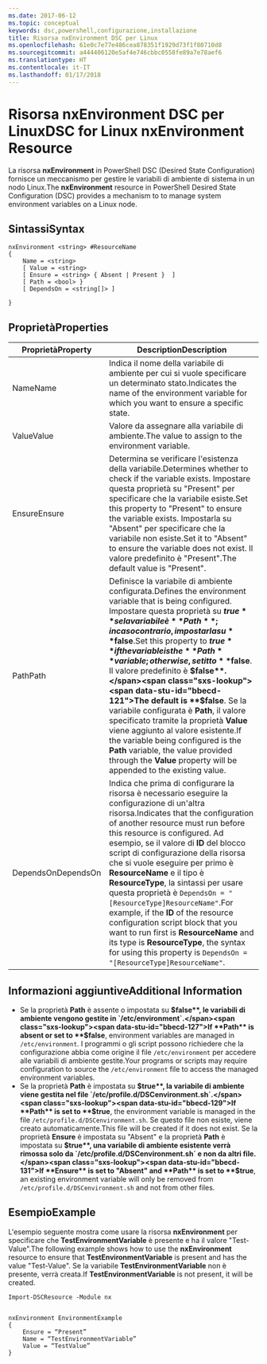 ```yaml
---
ms.date: 2017-06-12
ms.topic: conceptual
keywords: dsc,powershell,configurazione,installazione
title: Risorsa nxEnvironment DSC per Linux
ms.openlocfilehash: 61e0c7e77e486cea878351f1929d73f1f80710d8
ms.sourcegitcommit: a444406120e5af4e746cbbc0558fe89a7e78aef6
ms.translationtype: HT
ms.contentlocale: it-IT
ms.lasthandoff: 01/17/2018
---
```

# <a name="dsc-for-linux-nxenvironment-resource"></a><span data-ttu-id="bbecd-103">Risorsa nxEnvironment DSC per Linux</span><span class="sxs-lookup"><span data-stu-id="bbecd-103">DSC for Linux nxEnvironment Resource</span></span>

<span data-ttu-id="bbecd-104">La risorsa **nxEnvironment** in PowerShell DSC (Desired State Configuration) fornisce un meccanismo per gestire le variabili di ambiente di sistema in un nodo Linux.</span><span class="sxs-lookup"><span data-stu-id="bbecd-104">The **nxEnvironment** resource in PowerShell Desired State Configuration (DSC) provides a mechanism to to manage system environment variables on a Linux node.</span></span>

## <a name="syntax"></a><span data-ttu-id="bbecd-105">Sintassi</span><span class="sxs-lookup"><span data-stu-id="bbecd-105">Syntax</span></span>

```
nxEnvironment <string> #ResourceName
{
    Name = <string>
    [ Value = <string>
    [ Ensure = <string> { Absent | Present }  ]
    [ Path = <bool> }
    [ DependsOn = <string[]> ]

}
```

## <a name="properties"></a><span data-ttu-id="bbecd-106">Proprietà</span><span class="sxs-lookup"><span data-stu-id="bbecd-106">Properties</span></span>

|  <span data-ttu-id="bbecd-107">Proprietà</span><span class="sxs-lookup"><span data-stu-id="bbecd-107">Property</span></span> |  <span data-ttu-id="bbecd-108">Description</span><span class="sxs-lookup"><span data-stu-id="bbecd-108">Description</span></span> | 
|---|---|
| <span data-ttu-id="bbecd-109">Name</span><span class="sxs-lookup"><span data-stu-id="bbecd-109">Name</span></span>| <span data-ttu-id="bbecd-110">Indica il nome della variabile di ambiente per cui si vuole specificare un determinato stato.</span><span class="sxs-lookup"><span data-stu-id="bbecd-110">Indicates the name of the environment variable for which you want to ensure a specific state.</span></span>| 
| <span data-ttu-id="bbecd-111">Value</span><span class="sxs-lookup"><span data-stu-id="bbecd-111">Value</span></span>| <span data-ttu-id="bbecd-112">Valore da assegnare alla variabile di ambiente.</span><span class="sxs-lookup"><span data-stu-id="bbecd-112">The value to assign to the environment variable.</span></span>| 
| <span data-ttu-id="bbecd-113">Ensure</span><span class="sxs-lookup"><span data-stu-id="bbecd-113">Ensure</span></span>| <span data-ttu-id="bbecd-114">Determina se verificare l'esistenza della variabile.</span><span class="sxs-lookup"><span data-stu-id="bbecd-114">Determines whether to check if the variable exists.</span></span> <span data-ttu-id="bbecd-115">Impostare questa proprietà su "Present" per specificare che la variabile esiste.</span><span class="sxs-lookup"><span data-stu-id="bbecd-115">Set this property to "Present" to ensure the variable exists.</span></span> <span data-ttu-id="bbecd-116">Impostarla su "Absent" per specificare che la variabile non esiste.</span><span class="sxs-lookup"><span data-stu-id="bbecd-116">Set it to "Absent" to ensure the variable does not exist.</span></span> <span data-ttu-id="bbecd-117">Il valore predefinito è "Present".</span><span class="sxs-lookup"><span data-stu-id="bbecd-117">The default value is "Present".</span></span>| 
| <span data-ttu-id="bbecd-118">Path</span><span class="sxs-lookup"><span data-stu-id="bbecd-118">Path</span></span>| <span data-ttu-id="bbecd-119">Definisce la variabile di ambiente configurata.</span><span class="sxs-lookup"><span data-stu-id="bbecd-119">Defines the environment variable that is being configured.</span></span> <span data-ttu-id="bbecd-120">Impostare questa proprietà su **$true** se la variabile è **Path**; in caso contrario, impostarla su **$false**.</span><span class="sxs-lookup"><span data-stu-id="bbecd-120">Set this property to **$true** if the variable is the **Path** variable; otherwise, set it to **$false**.</span></span> <span data-ttu-id="bbecd-121">Il valore predefinito è **$false**.</span><span class="sxs-lookup"><span data-stu-id="bbecd-121">The default is **$false**.</span></span> <span data-ttu-id="bbecd-122">Se la variabile configurata è **Path**, il valore specificato tramite la proprietà **Value** viene aggiunto al valore esistente.</span><span class="sxs-lookup"><span data-stu-id="bbecd-122">If the variable being configured is the **Path** variable, the value provided through the **Value** property will be appended to the existing value.</span></span>| 
| <span data-ttu-id="bbecd-123">DependsOn</span><span class="sxs-lookup"><span data-stu-id="bbecd-123">DependsOn</span></span> | <span data-ttu-id="bbecd-124">Indica che prima di configurare la risorsa è necessario eseguire la configurazione di un'altra risorsa.</span><span class="sxs-lookup"><span data-stu-id="bbecd-124">Indicates that the configuration of another resource must run before this resource is configured.</span></span> <span data-ttu-id="bbecd-125">Ad esempio, se il valore di **ID** del blocco script di configurazione della risorsa che si vuole eseguire per primo è **ResourceName** e il tipo è **ResourceType**, la sintassi per usare questa proprietà è `DependsOn = "[ResourceType]ResourceName"`.</span><span class="sxs-lookup"><span data-stu-id="bbecd-125">For example, if the **ID** of the resource configuration script block that you want to run first is **ResourceName** and its type is **ResourceType**, the syntax for using this property is `DependsOn = "[ResourceType]ResourceName"`.</span></span>| 

## <a name="additional-information"></a><span data-ttu-id="bbecd-126">Informazioni aggiuntive</span><span class="sxs-lookup"><span data-stu-id="bbecd-126">Additional Information</span></span>

* <span data-ttu-id="bbecd-127">Se la proprietà **Path** è assente o impostata su **$false**, le variabili di ambiente vengono gestite in `/etc/environment`.</span><span class="sxs-lookup"><span data-stu-id="bbecd-127">If **Path** is absent or set to **$false**, environment variables are managed in `/etc/environment`.</span></span> <span data-ttu-id="bbecd-128">I programmi o gli script possono richiedere che la configurazione abbia come origine il file `/etc/environment` per accedere alle variabili di ambiente gestite.</span><span class="sxs-lookup"><span data-stu-id="bbecd-128">Your programs or scripts may require configuration to source the `/etc/environment` file to access the managed environment variables.</span></span>
* <span data-ttu-id="bbecd-129">Se la proprietà **Path** è impostata su **$true**, la variabile di ambiente viene gestita nel file `/etc/profile.d/DSCenvironment.sh`.</span><span class="sxs-lookup"><span data-stu-id="bbecd-129">If **Path** is set to **$true**, the environment variable is managed in the file `/etc/profile.d/DSCenvironment.sh`.</span></span> <span data-ttu-id="bbecd-130">Se questo file non esiste, viene creato automaticamente.</span><span class="sxs-lookup"><span data-stu-id="bbecd-130">This file will be created if it does not exist.</span></span> <span data-ttu-id="bbecd-131">Se la proprietà **Ensure** è impostata su "Absent" e la proprietà **Path** è impostata su **$true**, una variabile di ambiente esistente verrà rimossa solo da `/etc/profile.d/DSCenvironment.sh` e non da altri file.</span><span class="sxs-lookup"><span data-stu-id="bbecd-131">If **Ensure** is set to "Absent" and **Path** is set to **$true**, an existing environment variable will only be removed from `/etc/profile.d/DSCenvironment.sh` and not from other files.</span></span>

## <a name="example"></a><span data-ttu-id="bbecd-132">Esempio</span><span class="sxs-lookup"><span data-stu-id="bbecd-132">Example</span></span>

<span data-ttu-id="bbecd-133">L'esempio seguente mostra come usare la risorsa **nxEnvironment** per specificare che **TestEnvironmentVariable** è presente e ha il valore "Test-Value".</span><span class="sxs-lookup"><span data-stu-id="bbecd-133">The following example shows how to use the **nxEnvironment** resource to ensure that **TestEnvironmentVariable** is present and has the value "Test-Value".</span></span> <span data-ttu-id="bbecd-134">Se la variabile **TestEnvironmentVariable** non è presente, verrà creata.</span><span class="sxs-lookup"><span data-stu-id="bbecd-134">If **TestEnvironmentVariable** is not present, it will be created.</span></span>

```
Import-DSCResource -Module nx 


nxEnvironment EnvironmentExample
{
    Ensure = “Present”
    Name = “TestEnvironmentVariable”
    Value = “TestValue”
}
```


